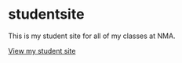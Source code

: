 # studentsite
This is my student site for all of my classes at NMA.

[View my student site](https://jessieqc1.github.io/studentsite)